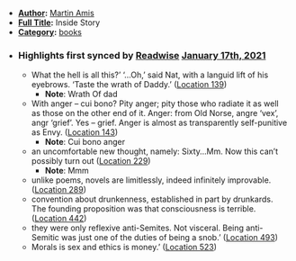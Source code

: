 - **[Author](<Author.md>):** [Martin Amis](<Martin Amis.md>)
- **[Full Title](<Full Title.md>):** Inside Story
- **[Category](<Category.md>):** [books](<books.md>)
- ### Highlights first synced by [Readwise](<Readwise.md>) [January 17th, 2021](<January 17th, 2021.md>)
    - What the hell is all this?’ ‘…Oh,’ said Nat, with a languid lift of his eyebrows. ‘Taste the wrath of Daddy.’ ([Location 139](https://readwise.io/to_kindle?action=open&asin=B0871M5RJJ&location=139))
        - **Note**: Wrath Of dad 
    - With anger – cui bono? Pity anger; pity those who radiate it as well as those on the other end of it. Anger: from Old Norse, angre ‘vex’, angr ‘grief’. Yes – grief. Anger is almost as transparently self-punitive as Envy. ([Location 143](https://readwise.io/to_kindle?action=open&asin=B0871M5RJJ&location=143))
        - **Note**: Cui bono anger
    - an uncomfortable new thought, namely: Sixty…Mm. Now this can’t possibly turn out ([Location 229](https://readwise.io/to_kindle?action=open&asin=B0871M5RJJ&location=229))
        - **Note**: Mmm
    - unlike poems, novels are limitlessly, indeed infinitely improvable. ([Location 289](https://readwise.io/to_kindle?action=open&asin=B0871M5RJJ&location=289))
    - convention about drunkenness, established in part by drunkards. The founding proposition was that consciousness is terrible. ([Location 442](https://readwise.io/to_kindle?action=open&asin=B0871M5RJJ&location=442))
    - they were only reflexive anti-Semites. Not visceral. Being anti-Semitic was just one of the duties of being a snob.’ ([Location 493](https://readwise.io/to_kindle?action=open&asin=B0871M5RJJ&location=493))
    - Morals is sex and ethics is money.’ ([Location 523](https://readwise.io/to_kindle?action=open&asin=B0871M5RJJ&location=523))
